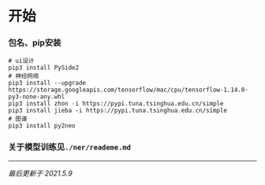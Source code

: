 # 开始

### 包名、pip安装

```shell
# ui设计
pip3 install PySide2
# 神经网络
pip3 install --upgrade https://storage.googleapis.com/tensorflow/mac/cpu/tensorflow-1.14.0-py3-none-any.whl
pip3 install zhon -i https://pypi.tuna.tsinghua.edu.cn/simple
pip3 install jieba -i https://pypi.tuna.tsinghua.edu.cn/simple
# 图谱
pip3 install py2neo
```

### 关于模型训练见`./ner/reademe.md`

---
*最后更新于 2021.5.9*